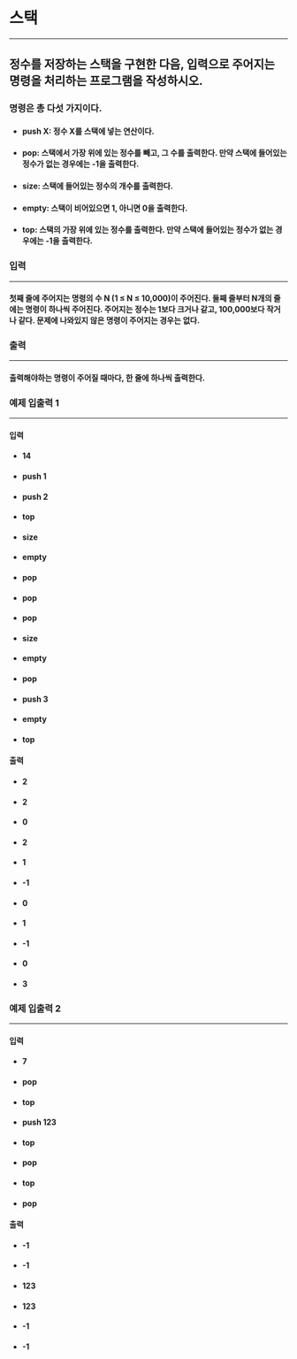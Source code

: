 # 스택
------------

## 정수를 저장하는 스택을 구현한 다음, 입력으로 주어지는 명령을 처리하는 프로그램을 작성하시오.

### 명령은 총 다섯 가지이다.
- #### push X: 정수 X를 스택에 넣는 연산이다.
- #### pop: 스택에서 가장 위에 있는 정수를 빼고, 그 수를 출력한다. 만약 스택에 들어있는 정수가 없는 경우에는 -1을 출력한다.
- #### size: 스택에 들어있는 정수의 개수를 출력한다.
- #### empty: 스택이 비어있으면 1, 아니면 0을 출력한다.
- #### top: 스택의 가장 위에 있는 정수를 출력한다. 만약 스택에 들어있는 정수가 없는 경우에는 -1을 출력한다.

### 입력
------------

#### 첫째 줄에 주어지는 명령의 수 N (1 ≤ N ≤ 10,000)이 주어진다. 둘째 줄부터 N개의 줄에는 명령이 하나씩 주어진다. 주어지는 정수는 1보다 크거나 같고, 100,000보다 작거나 같다. 문제에 나와있지 않은 명령이 주어지는 경우는 없다.

### 출력
------------

#### 출력해야하는 명령이 주어질 때마다, 한 줄에 하나씩 출력한다.

### 예제 입출력 1
------------

#### 입력
- #### 14
- #### push 1
- #### push 2
- #### top
- #### size
- #### empty
- #### pop
- #### pop
- #### pop
- #### size
- #### empty
- #### pop
- #### push 3
- #### empty
- #### top

#### 출력
- #### 2
- #### 2
- #### 0
- #### 2
- #### 1
- #### -1
- #### 0
- #### 1
- #### -1
- #### 0
- #### 3

### 예제 입출력 2
------------

#### 입력
- #### 7
- #### pop
- #### top
- #### push 123
- #### top
- #### pop
- #### top
- #### pop

#### 출력
- #### -1
- #### -1
- #### 123
- #### 123
- #### -1
- #### -1